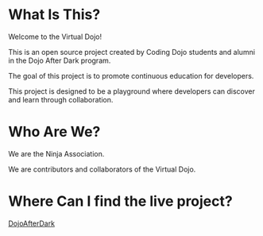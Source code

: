 # What Is This?

Welcome to the Virtual Dojo!

This is an open source project created by Coding Dojo students and alumni in the Dojo After Dark program.

The goal of this project is to promote continuous education for developers.

This project is designed to be a playground where developers can discover and learn through collaboration.

# Who Are We?

We are the Ninja Association.

We are contributors and collaborators of the Virtual Dojo.

# Where Can I find the live project?

[DojoAfterDark](http://dojoafterdark.com)